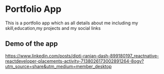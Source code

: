 
# Portfolio App

This is a portfolio app which as all details about me including my skill,education,my projects and my social links 

## Demo of the app

https://www.linkedin.com/posts/dipti-ranjan-dash-899180197_reactnative-reactdeveloper-placements-activity-7138026173002891264-8ogv?utm_source=share&utm_medium=member_desktop
